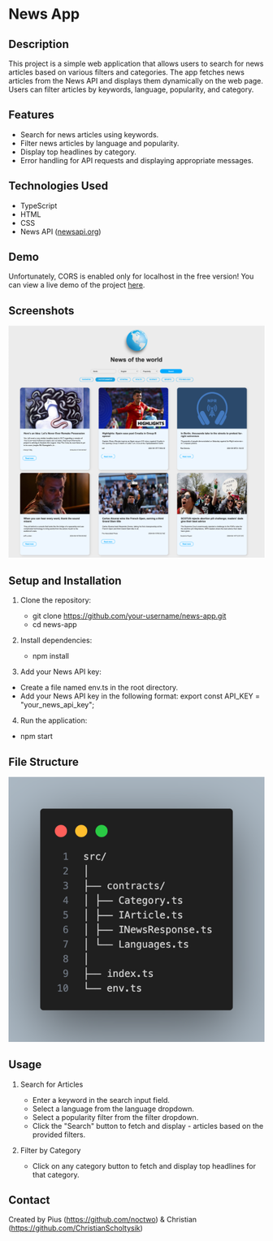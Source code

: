 # News App

## Description

This project is a simple web application that allows users to search for news articles based on various filters and categories. The app fetches news articles from the News API and displays them dynamically on the web page. Users can filter articles by keywords, language, popularity, and category.

## Features

- Search for news articles using keywords.
- Filter news articles by language and popularity.
- Display top headlines by category.
- Error handling for API requests and displaying appropriate messages.

## Technologies Used

- TypeScript
- HTML
- CSS
- News API ([newsapi.org](https://newsapi.org/))

## Demo

Unfortunately, CORS is enabled only for localhost in the free version!
You can view a live demo of the project [here](https://christianscholtysik.github.io/ZooAdministration/).

## Screenshots

![Example screenshot](./NewsAPI/src/assets/img/news-API-Screen-01.png)

## Setup and Installation

1. Clone the repository:

   - git clone https://github.com/your-username/news-app.git
   - cd news-app

2. Install dependencies:

   - npm install

3. Add your News API key:

- Create a file named env.ts in the root directory.
- Add your News API key in the following format:
  export const API_KEY = "your_news_api_key";

4. Run the application:

- npm start

## File Structure

![Example codesnippet](./NewsAPI/src/assets/img/code.png)

## Usage

1. Search for Articles

   - Enter a keyword in the search input field.
   - Select a language from the language dropdown.
   - Select a popularity filter from the filter dropdown.
   - Click the "Search" button to fetch and display - articles based on the provided filters.

2. Filter by Category
   - Click on any category button to fetch and display top headlines for that category.

## Contact

Created by Pius (https://github.com/noctwo) & Christian (https://github.com/ChristianScholtysik)
